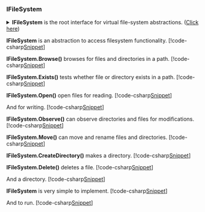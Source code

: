 ﻿### IFileSystem
<details>
  <summary><b>IFileSystem</b> is the root interface for virtual file-system abstractions. (<u>Click here</u>)</summary>
[!code-csharp[Snippet](../../../FileSystem.GitHub/Lexical.FileSystem.Abstractions/IFileSystem.cs#doc)]
</details>
<p/><p/>

**IFileSystem** is an abstraction to access filesystem functionality.
[!code-csharp[Snippet](Examples.cs#IFileSystem_1)]
 
**IFileSystem.Browse()** browses for files and directories in a path.
[!code-csharp[Snippet](Examples.cs#IFileSystemBrowse_1)]

**IFileSystem.Exists()** tests whether file or directory exists in a path.
[!code-csharp[Snippet](Examples.cs#IFileSystemBrowse_2)]

**IFileSystem.Open()** open files for reading.
[!code-csharp[Snippet](Examples.cs#IFileSystemOpen_1)]

And for writing.
[!code-csharp[Snippet](Examples.cs#IFileSystemOpen_2)]

**IFileSystem.Observe()** can observe directories and files for modifications.
[!code-csharp[Snippet](Examples.cs#IFileSystemObserve_1)]

**IFileSystem.Move()** can move and rename files and directories.
[!code-csharp[Snippet](Examples.cs#IFileSystemMove_1)]

**IFileSystem.CreateDirectory()** makes a directory.
[!code-csharp[Snippet](Examples.cs#IFileSystemCreateDirectory_1)]

**IFileSystem.Delete()** deletes a file.
[!code-csharp[Snippet](Examples.cs#IFileSystemDelete_1)]

And a directory.
[!code-csharp[Snippet](Examples.cs#IFileSystemDelete_2)]

**IFileSystem** is very simple to implement.
[!code-csharp[Snippet](ExampleFileSystem.cs#docs)]

And to run.
[!code-csharp[Snippet](Examples.cs#IFileSystem_ExampleRun)]


